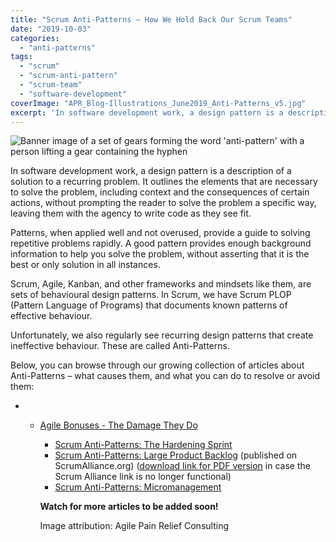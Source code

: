 ```yaml
---
title: "Scrum Anti-Patterns – How We Hold Back Our Scrum Teams"
date: "2019-10-03"
categories: 
  - "anti-patterns"
tags: 
  - "scrum"
  - "scrum-anti-pattern"
  - "scrum-team"
  - "software-development"
coverImage: "APR_Blog-Illustrations_June2019_Anti-Patterns_v5.jpg"
excerpt: 'In software development work, a design pattern is a description of a solution to a'
---
```


![Banner image of a set of gears forming the word 'anti-pattern' with a person lifting a gear containing the hyphen](src/content/blog/scrum-anti-patterns/images/APR_Blog-Illustrations_June2019_Anti-Patterns_v5-1024x607.jpg)

In software development work, a design pattern is a description of a solution to a recurring problem. It outlines the elements that are necessary to solve the problem, including context and the consequences of certain actions, without prompting the reader to solve the problem a specific way, leaving them with the agency to write code as they see fit.

Patterns, when applied well and not overused, provide a guide to solving repetitive problems rapidly. A good pattern provides enough background information to help you solve the problem, without asserting that it is the best or only solution in all instances.

Scrum, Agile, Kanban, and other frameworks and mindsets like them, are sets of behavioural design patterns. In Scrum, we have Scrum PLOP (Pattern Language of Programs) that documents known patterns of effective behaviour.

Unfortunately, we also regularly see recurring design patterns that create ineffective behaviour. These are called Anti-Patterns.

Below, you can browse through our growing collection of articles about Anti-Patterns – what causes them, and what you can do to resolve or avoid them:

- - [Agile Bonuses - The Damage They Do](/blog/agile-bonuses-the-damage-they-do)
    - [Scrum Anti-Patterns: The Hardening Sprint](/blog/antipattern-hardening-sprint)
    - [Scrum Anti-Patterns: Large Product Backlog](https://resources.scrumalliance.org/Article/scrum-anti-patterns-large-product-backlog) (published on ScrumAlliance.org) ([download link for PDF version](https://www.dropbox.com/s/hnn9qte2efneyb8/Scrum%20AntiPatterns%20Large%20Product%20Backlog.pdf?dl=0) in case the Scrum Alliance link is no longer functional)
    - [Scrum Anti-Patterns: Micromanagement](/blog/scrum-anti-patterns-micromanagement)
    
    **Watch for more articles to be added soon!**
    
    Image attribution: Agile Pain Relief Consulting
